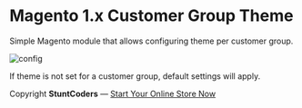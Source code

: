 # Magento 1.x Customer Group Theme

Simple Magento module that allows configuring theme per customer group.

![config](https://s3-eu-west-1.amazonaws.com/stcd/stunt_mage_customer_group_theme/config.gif)

If theme is not set for a customer group, default settings will apply.

Copyright **StuntCoders** — [Start Your Online Store Now](https://stuntcoders.com/)
